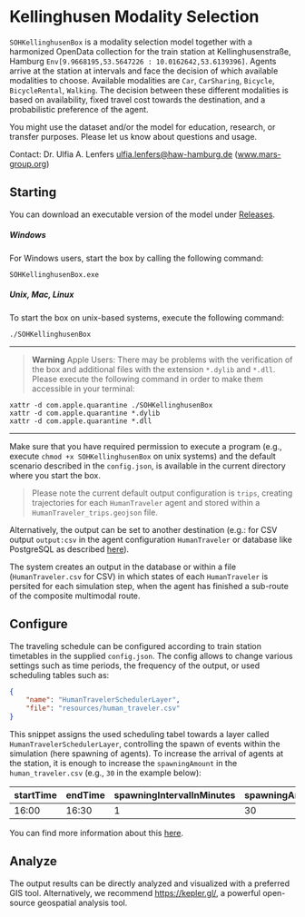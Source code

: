 # Kellinghusen Modality Selection

`SOHKellinghusenBox` is a modality selection model together with a harmonized OpenData collection for the train station at Kellinghusenstraße, Hamburg `Env[9.9668195,53.5647226 : 10.0162642,53.6139396]`. Agents arrive at the station at intervals and face the decision of which available modalities to choose. Available modalities are `Car`, `CarSharing`, `Bicycle`, `BicycleRental`, `Walking`. The decision between these different modalities is based on availability, fixed travel cost towards the destination, and a probabilistic preference of the agent.

You might use the dataset and/or the model for education, research, or transfer purposes. Please let us know about questions and usage.

Contact: Dr. Ulfia A. Lenfers ulfia.lenfers@haw-hamburg.de (www.mars-group.org)


## Starting

You can download an executable version of the model under [Releases](https://github.com/MARS-Group-HAW/model-soh-kellinghusen/releases).

##### Windows

For Windows users, start the box by calling the following command:
```shell script
SOHKellinghusenBox.exe
```
    
##### Unix, Mac, Linux

To start the box on unix-based systems, execute the following command:

```shell script
./SOHKellinghusenBox
```

---

> **Warning**
> Apple Users: There may be problems with the verification of the box and additional files with the extension ``*.dylib`` and ``*.dll``. Please execute the following command in order to make them accessible in your terminal:

```shell script
xattr -d com.apple.quarantine ./SOHKellinghusenBox
xattr -d com.apple.quarantine *.dylib
xattr -d com.apple.quarantine *.dll
```
---

Make sure that you have required permission to execute a program (e.g., execute `chmod +x SOHKellinghusenBox` on unix systems) and the default scenario described in the `config.json`, is available in the current directory where you start the box.

> Please note the current default output configuration is `trips`, creating trajectories for each `HumanTraveler` agent and stored within a `HumanTraveler_trips.geojson` file.

Alternatively, the output can be set to another destination (e.g.: for CSV output `output:csv` in the agent configuration `HumanTraveler` or database like PostgreSQL as described [here](https://www.mars-group.org/docs/tutorial/configuration/sim_output_formats)).

The system creates an output in the database or within a file (`HumanTraveler.csv` for CSV) in which states of each `HumanTraveler` is persited for each simulation step, when the agent has finished a sub-route of the composite multimodal route.


## Configure

The traveling schedule can be configured according to train station timetables in the supplied `config.json`. The config allows to change various settings such as time periods, the frequency of the output, or used scheduling tables such as:

````json
{
    "name": "HumanTravelerSchedulerLayer", 
    "file": "resources/human_traveler.csv"
}
````

This snippet assigns the used scheduling tabel towards a layer called `HumanTravelerSchedulerLayer`, controlling the spawn of events within the simulation (here spawning of agents). To increase the arrival of agents at the station, it is enough to increase the `spawningAmount` in the `human_traveler.csv` (e.g., `30` in the example below):

|startTime|endTime|spawningIntervalInMinutes|spawningAmount|hasBike|hasCar|prefersBike|prefersCar|usesBikeAndsdRide|usesOwnBikeOutside|usesOwnCar|source|destination|discriminator|
|---------|-------|-------------------------|--------------|-------|------|-----------|----------|-----------------|------------------|----------|------|-----------|-------------|
|16:00|16:30|1|30|0.45|0.05|0.5|0.1|0.55|0.35|0.05|"MULTIPOINT(...)"|"MULTIPOLYGON(...)"|1|


You can find more information about this [here](https://www.mars-group.org/docs/tutorial/configuration/sim_config_options).

## Analyze

The output results can be directly analyzed and visualized with a preferred GIS tool. Alternatively, we recommend https://kepler.gl/, a powerful open-source geospatial analysis tool.
